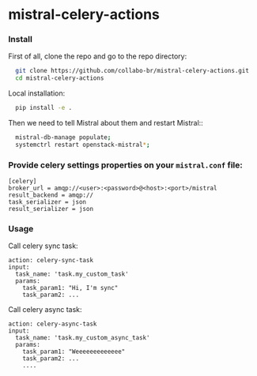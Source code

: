 # mistral-celery-actions


### Install

First of all, clone the repo and go to the repo directory:

  ```.bash
    git clone https://github.com/collabo-br/mistral-celery-actions.git
    cd mistral-celery-actions
  ```

Local installation:


  ```.bash
    pip install -e .
  ```

Then we need to tell Mistral about them
and restart Mistral::

  ```.bash
    mistral-db-manage populate;
    systemctrl restart openstack-mistral*;
  ```


### Provide celery settings properties on your `mistral.conf` file:


```
[celery]
broker_url = amqp://<user>:<password>@<host>:<port>/mistral
result_backend = amqp://
task_serializer = json
result_serializer = json
```


### Usage

Call celery sync task:

    action: celery-sync-task
    input:
      task_name: 'task.my_custom_task'
      params: 
        task_param1: "Hi, I'm sync"
        task_param2: ...

Call celery async task:

    action: celery-async-task
    input:
      task_name: 'task.my_custom_async_task'
      params:
        task_param1: "Weeeeeeeeeeeee"
        task_param2: ...
        ....
